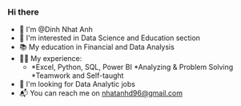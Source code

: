 ### Hi there

* 👋 I'm @Dinh Nhat Anh
* 🥰 I'm interested in Data Science and Education section
* 📚 My education in Financial and Data Analysis
* 👨‍🔬 My experience:
  - *Excel, Python, SQL, Power BI
  *Analyzing & Problem Solving 
  *Teamwork and Self-taught
* 💼 I'm looking for Data Analytic jobs
* 📬 You can reach me on nhatanhd96@gmail.com
